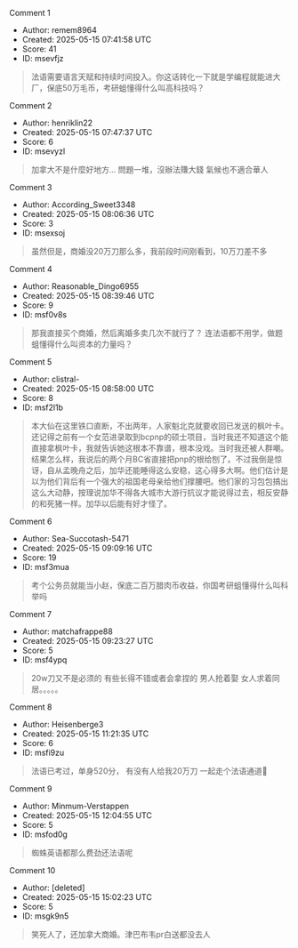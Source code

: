 Comment 1

- Author: remem8964
- Created: 2025-05-15 07:41:58 UTC
- Score: 41
- ID: msevfjz

> 法语需要语言天赋和持续时间投入。你这话转化一下就是学编程就能进大厂，保底50万毛币，考研蛆懂得什么叫高科技吗？

Comment 2

- Author: henriklin22
- Created: 2025-05-15 07:47:37 UTC
- Score: 6
- ID: msevyzl

> 加拿大不是什麼好地方… 問題一堆，沒辦法賺大錢 氣候也不適合華人

Comment 3

- Author: According_Sweet3348
- Created: 2025-05-15 08:06:36 UTC
- Score: 3
- ID: msexsoj

> 虽然但是，商婚没20万刀那么多，我前段时间刚看到，10万刀差不多

Comment 4

- Author: Reasonable_Dingo6955
- Created: 2025-05-15 08:39:46 UTC
- Score: 9
- ID: msf0v8s

> 那我直接买个商婚，然后离婚多卖几次不就行了？ 连法语都不用学，做题蛆懂得什么叫资本的力量吗？

Comment 5

- Author: clistral-
- Created: 2025-05-15 08:58:00 UTC
- Score: 8
- ID: msf2l1b

> 本大仙在这里铁口直断，不出两年，人家魁北克就要收回已发送的枫叶卡。还记得之前有一个女范进录取到bcpnp的硕士项目，当时我还不知道这个能直接拿枫叶卡，我就告诉她这根本不靠谱，根本没戏。当时我还被人群嘲。结果怎么样，我说后的两个月BC省直接把pnp的根给刨了。不过我倒是惊讶，自从孟晚舟之后，加华还能睡得这么安稳，这心得多大啊。他们估计是以为他们背后有一个强大的祖国老母亲给他们撑腰吧。他们家的习包包搞出这么大动静，按理说加华不得各大城市大游行抗议才能说得过去，相反安静的和死猪一样。加华以后能有好才怪了。

Comment 6

- Author: Sea-Succotash-5471
- Created: 2025-05-15 09:09:16 UTC
- Score: 19
- ID: msf3mua

> 考个公务员就能当小赵，保底二百万腊肉币收益，你国考研蛆懂得什么叫科举吗

Comment 7

- Author: matchafrappe88
- Created: 2025-05-15 09:23:27 UTC
- Score: 5
- ID: msf4ypq

> 20w刀又不是必须的 有些长得不错或者会拿捏的 男人抢着娶 女人求着同居。。。。。

Comment 8

- Author: Heisenberge3
- Created: 2025-05-15 11:21:35 UTC
- Score: 6
- ID: msfi9zu

> 法语已考过，单身520分， 有没有人给我20万刀 一起走个法语通道🤣

Comment 9

- Author: Minmum-Verstappen
- Created: 2025-05-15 12:04:55 UTC
- Score: 5
- ID: msfod0g

> 蜘蛛英语都那么费劲还法语呢

Comment 10

- Author: [deleted]
- Created: 2025-05-15 15:02:23 UTC
- Score: 5
- ID: msgk9n5

> 笑死人了，还加拿大商婚。津巴布韦pr白送都没去人

